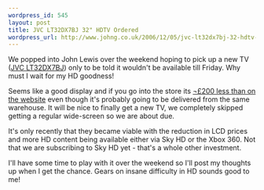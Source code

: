 ```yaml
--- 
wordpress_id: 545
layout: post
title: JVC LT32DX7BJ 32" HDTV Ordered
wordpress_url: http://www.johng.co.uk/2006/12/05/jvc-lt32dx7bj-32-hdtv-ordered/
---
```

We popped into John Lewis over the weekend hoping to pick up a new TV (<a href="http://www.jvc.co.uk/product.php?id=LT-32DX7BJ&catid=100088">JVC LT32DX7BJ</a>) only to be told it wouldn't be available till Friday. Why must I wait for my HD goodness!

Seems like a good display and if you go into the store its <a href="http://www.johnlewis.com/Audio+and+TV/Televisions/Televisions/LCD+TV/1284/230335159/Product.aspx">¬£200 less than on the website</a> even though it's probably going to be delivered from the same warehouse. It will be nice to finally get a new TV, we completely skipped getting a regular wide-screen so we are about due.

It's only recently that they became viable with the reduction in LCD prices and more HD content being available either via Sky HD or the Xbox 360. Not that we are subscribing to Sky HD yet - that's a whole other investment.

I'll have some time to play with it over the weekend so I'll post my thoughts up when I get the chance. Gears on insane difficulty in HD sounds good to me!
